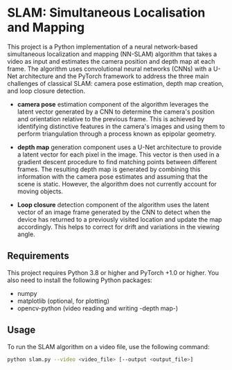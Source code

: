 # SLAM: Simultaneous Localisation and Mapping

This project is a Python implementation of a neural network-based simultaneous localization and mapping (NN-SLAM) algorithm that takes a video as input and estimates the camera position and depth map at each frame. The algorithm uses convolutional neural networks (CNNs) with a U-Net architecture and the PyTorch framework to address the three main challenges of classical SLAM: camera pose estimation, depth map creation, and loop closure detection.

- **camera pose** estimation component of the algorithm leverages the latent vector generated by a CNN to determine the camera's position and orientation relative to the previous frame. This is achieved by identifying distinctive features in the camera's images and using them to perform triangulation through a process known as epipolar geometry.

- **depth map** generation component uses a U-Net architecture to provide a latent vector for each pixel in the image. This vector is then used in a gradient descent procedure to find matching points between different frames. The resulting depth map is generated by combining this information with the camera pose estimates and assuming that the scene is static. However, the algorithm does not currently account for moving objects.

- **Loop closure** detection component of the algorithm uses the latent vector of an image frame generated by the CNN to detect when the device has returned to a previously visited location and update the map accordingly. This helps to correct for drift and variations in the viewing angle.

## Requirements

This project requires Python 3.8 or higher and PyTorch +1.0 or higher. You also need to install the following Python packages:
- numpy
- matplotlib (optional, for plotting)
- opencv-python (video reading and writing -depth map-)

## Usage

To run the SLAM algorithm on a video file, use the following command:
```bash
python slam.py --video <video_file> [--output <output_file>]
```

